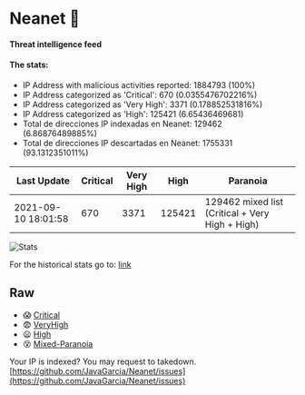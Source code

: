 # Neanet :hocho:
#### Threat intelligence feed
#### The stats:

- IP Address with malicious activities reported: 1884793 (100%)
- IP Address categorized as 'Critical':  670 (0.0355476702216%)
- IP Address categorized as 'Very High':  3371 (0.178852531816%)
- IP Address categorized as 'High':  125421 (6.65436469681)
- Total de direcciones IP indexadas en Neanet:  129462 (6.86876489885%)
- Total de direcciones IP descartadas en Neanet:  1755331 (93.1312351011%)

| Last Update | Critical | Very High | High | Paranoia |
| --- | --- | --- | --- | --- |
| 2021-09-10 18:01:58 | 670 | 3371 | 125421 | 129462 mixed list (Critical + Very High + High)|

![Stats](https://docs.google.com/spreadsheets/d/e/2PACX-1vSnaNMIXVabIpDJjufMlzH7poXnshF3mgd8Is1g9ytUEzVsP5my4Trn8f-xkoLLQ38xpL3HtmUexLo6/pubchart?oid=501124687&format=image)

For the historical stats go to: [link](/stats.csv)
## Raw
- :scream: [Critical](https://raw.githubusercontent.com/JavaGarcia/Neanet/master/blacklists/neanet_critical.txt)
- :fearful: [VeryHigh](https://raw.githubusercontent.com/JavaGarcia/Neanet/master/blacklists/neanet_veryHigh.txtt)
- :frowning: [High](https://raw.githubusercontent.com/JavaGarcia/Neanet/master/blacklists/neanet_high.txt)
- :dizzy_face: [Mixed-Paranoia](https://raw.githubusercontent.com/JavaGarcia/Neanet/master/blacklists/neanet_all.txt)


Your IP is indexed? You may request to takedown. [https://github.com/JavaGarcia/Neanet/issues](https://github.com/JavaGarcia/Neanet/issues)

































































































































































































































































































































































































































































































































































































































































































































































































































































































































































































































































































































































































































































































































































































































































































































































































































































































































































































































































































































































































































































































































































































































































































































































































































































































































































































































































































































































































































































































































































































































































































































































































































































































































































































































































































































































































































































































































































































































































































































































































































































































































































































































































































































































































































































































































































































































































































































































































































































































































































































































































































































































































































































































































































































































































































































































































































































































































































































































































































































































































































































































































































































































































































































































































































































































































































































































































































































































































































































































































































































































































































































































































































































































































































































































































































































































































































































































































































































































































































































































































































































































































































































































































































































































































































































































































































































































































































































































































































































